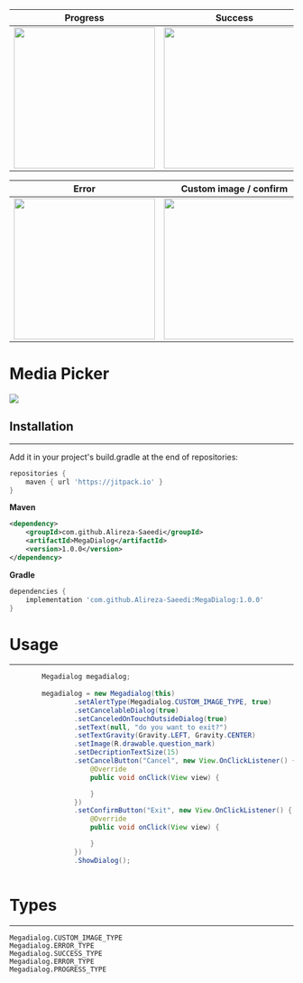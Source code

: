 | Progress              | Success              |
|-----------------------|----------------------|
| <img src="http://uupload.ir/files/t7f6_screenshot_1579643242.png" width="250"> | <img src="http://uupload.ir/files/2p17_screenshot_1579643339.png" width="250"> |

| Error                 |Custom image / confirm |
|-----------------------|-----------------------|
| <img src="http://uupload.ir/files/d7wy_screenshot_1579643385.png" width="250"> | <img src="http://uupload.ir/files/tldq_screenshot_1579643653.png" width="250"> |

# Media Picker
![](https://img.shields.io/badge/Platform-Android-brightgreen.svg)

## Installation
------
Add it in your project's build.gradle at the end of repositories:

```gradle
repositories {
    maven { url 'https://jitpack.io' }
}
```

**Maven**
```xml
<dependency>
	<groupId>com.github.Alireza-Saeedi</groupId>
	<artifactId>MegaDialog</artifactId>
	<version>1.0.0</version>
</dependency>
```


**Gradle**
```gradle
dependencies {
	implementation 'com.github.Alireza-Saeedi:MegaDialog:1.0.0'
}
```

# Usage
------
```java
        Megadialog megadialog;
        
        megadialog = new Megadialog(this)
                .setAlertType(Megadialog.CUSTOM_IMAGE_TYPE, true)
                .setCancelableDialog(true)
                .setCanceledOnTouchOutsideDialog(true)
                .setText(null, "do you want to exit?")
                .setTextGravity(Gravity.LEFT, Gravity.CENTER)
                .setImage(R.drawable.question_mark)
                .setDecriptionTextSize(15)
                .setCancelButton("Cancel", new View.OnClickListener() {
                    @Override
                    public void onClick(View view) {

                    }
                })
                .setConfirmButton("Exit", new View.OnClickListener() {
                    @Override
                    public void onClick(View view) {

                    }
                })
                .ShowDialog();
        
```

# Types
------
```
Megadialog.CUSTOM_IMAGE_TYPE
Megadialog.ERROR_TYPE
Megadialog.SUCCESS_TYPE
Megadialog.ERROR_TYPE
Megadialog.PROGRESS_TYPE
```
